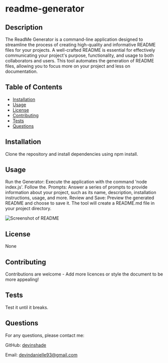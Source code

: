 # readme-generator
  ## Description

  The ReadMe Generator is a command-line application designed to streamline the process of creating high-quality and informative README files for your projects. A well-crafted README is essential for effectively communicating your project's purpose, functionality, and usage to both collaborators and users. This tool automates the generation of README files, allowing you to focus more on your project and less on documentation.
  
  ## Table of Contents
  
  - [Installation](#installation)
  - [Usage](#usage)
  - [License](#license)
  - [Contributing](#contributing)
  - [Tests](#tests)
  - [Questions](#questions)
  
  ## Installation
  
  Clone the repository and install dependencies using npm install.
  
  ## Usage
  
  Run the Generator: Execute the application with the command 'node index.js'. Follow the. Prompts: Answer a series of prompts to provide information about your project, such as its name, description, installation instructions, usage, and more. Review and Save: Preview the generated README and choose to save it. The tool will create a README.md file in your project directory.

  ![Screenshot of README](./assets/Screenshot%202023-11-20%20at%206.59.12 PM.png)
  
  ## License
  
  None
  
  ## Contributing
  
  Contributions are welcome - Add more licences or style the document to be more appealing!
  
  ## Tests
  
  Test it until it breaks.
  
  ## Questions
  
  For any questions, please contact me:
  
  GitHub: [devinshade](https://github.com/devinshade)
  
  Email: devindanielle93@gmail.com
